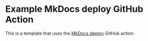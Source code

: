 # Example MkDocs deploy GitHub Action

This is a template that uses the  [MkDocs deploy](https://github.com/marketplace/actions/deploy-mkdocs) GitHub action.
